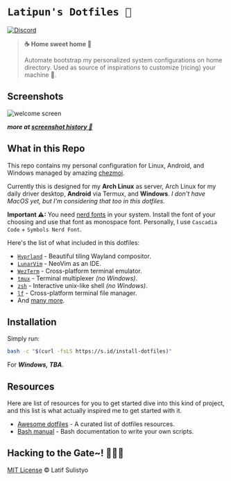 # `Latipun's Dotfiles 🏡`

[![Discord][discord-image]][discord-url]

> **☕ Home sweet home 🏡**
>
> Automate bootstrap my personalized system configurations on home directory.
> Used as source of inspirations to customize (ricing) your machine 🍙.

## Screenshots

![welcome screen](https://user-images.githubusercontent.com/20012970/191744493-87f1bfee-5758-4919-ab37-ff1338e904c3.gif)

_**more at [screenshot history 📸](https://github.com/latipun7/dotfiles/discussions/10)**_

## What in this Repo

This repo contains my personal configuration for Linux, Android, and Windows
managed by amazing [chezmoi](https://chezmoi.io).

Currently this is designed for my **Arch Linux** as server, Arch Linux for my
daily driver desktop, **Android** via Termux, and **Windows**.
_I don't have MacOS yet, but I'm considering that too in this dotfiles._

**Important ⚠:** You need [nerd fonts][nerd-fonts] in your system.
Install the font of your choosing and use that font as monospace font.
Personally, I use `Cascadia Code` + `Symbols Nerd Font`.

Here's the list of what included in this dotfiles:

- [`Hyprland`](https://hyprland.org/) - Beautiful tiling Wayland compositor.
- [`LunarVim`](https://www.lunarvim.org) - NeoVim as an IDE.
- [`WezTerm`](https://wezfurlong.org/wezterm/) - Cross-platform terminal emulator.
- [`tmux`](https://github.com/tmux/tmux) - Terminal multiplexer _(no Windows)_.
- [`zsh`](https://zsh.sourceforge.io/) - Interactive unix-like shell _(no Windows)_.
- [`lf`](https://github.com/gokcehan/lf) - Cross-platform terminal file manager.
- And [many more](./home).

## Installation

Simply run:

```bash
bash -c "$(curl -fsLS https://s.id/install-dotfiles)"
```

For _**Windows, TBA**_.

## Resources

Here are list of resources for you to get started dive into this kind of project,
and this list is what actually inspired me to get started with it.

- [Awesome dotfiles][awe-dot] - A curated list of dotfiles resources.
- [Bash manual][bash] - Bash documentation to write your own scripts.

## Hacking to the Gate~! 🧑‍💻🎶

[MIT License](./license) © Latif Sulistyo

<!-- Variables -->

[discord-image]: https://img.shields.io/discord/758271814153011201?label=Developers%20Indonesia&logo=discord&style=flat-square
[discord-url]: https://discord.gg/njSj2Nq "Chat and discuss at Developers Indonesia"
[awe-dot]: https://github.com/webpro/awesome-dotfiles#readme "Awesome Dotfiles"
[bash]: https://www.gnu.org/software/bash/manual/bash.html "Bash Manual"
[nerd-fonts]: https://www.nerdfonts.com/ "NerdFonts"
